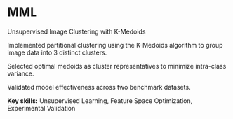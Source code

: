 # MML 
Unsupervised Image Clustering with K-Medoids


Implemented partitional clustering using the K-Medoids algorithm to group image data into 3 distinct clusters.

Selected optimal medoids as cluster representatives to minimize intra-class variance.

Validated model effectiveness across two benchmark datasets.

**Key skills:** Unsupervised Learning, Feature Space Optimization, Experimental Validation
